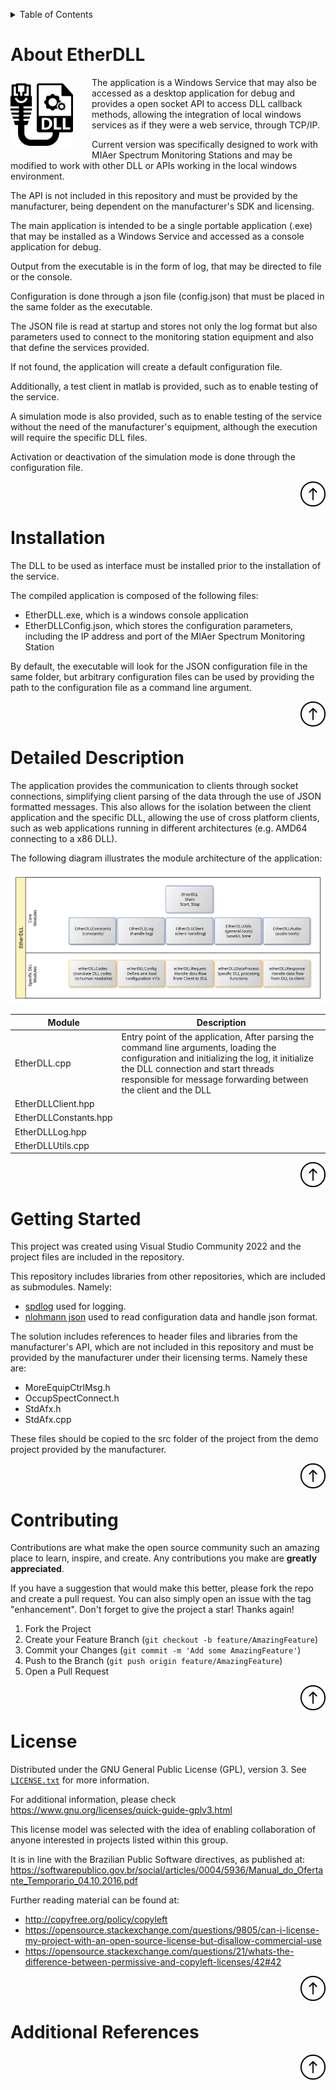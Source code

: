 <!-- Improved compatibility of back to top link: See: https://github.com/othneildrew/Best-README-Template/pull/73 -->
<a name="indexerd-md-top"></a>

<!-- PROJECT SHIELDS -->
<!--
*** based on https://github.com/othneildrew/Best-README-Template
*** Reference links are enclosed in brackets [ ] instead of parentheses ( ).
*** See the bottom of this document for the declaration of the reference variables
*** for contributors-url, forks-url, etc. This is an optional, concise syntax you may use.
*** https://www.markdownguide.org/basic-syntax/#reference-style-links
-->
<!-- TABLE OF CONTENTS -->
<details>
  <summary>Table of Contents</summary>
  <ol>
    <li><a href="#about-etherdll">About EtherDLL</a></li>
    <li><a href="#installation">Instalation</a></li>
    <li><a href="#detailed-description">Detailed Description</a></li>
    <li><a href="#getting-started">Getting Started</a></li>
    <li><a href="#contributing">Contributing</a></li>
    <li><a href="#license">License</a></li>
    <li><a href="#additional-references">Additional References</a></li>
  </ol>
</details>

<!-- ABOUT THE PROJECT -->
# About EtherDLL

<div >
<img style="margin-top: 10px; margin-right: 30px; margin-bottom: 10px;" align="left" width="100" height="100" src=".\doc\images\EtherDLL_Icon.svg">  </div>

The application is a Windows Service that may also be accessed as a desktop application for debug and provides a open socket API to access DLL callback methods, allowing the integration of local windows services as if they were a web service, through TCP/IP.

Current version was specifically designed to work with MIAer Spectrum Monitoring Stations and may be modified to work with other DLL or APIs working in the local windows environment.

The API is not included in this repository and must be provided by the manufacturer, being dependent on the manufacturer's SDK and licensing.

The main application is intended to be a single portable application (.exe) that may be installed as a Windows Service and accessed as a console application for debug.

Output from the executable is in the form of log, that may be directed to file or the console.

Configuration is done through a json file (config.json) that must be placed in the same folder as the executable.

The JSON file is read at startup and stores not only the log format but also parameters used to connect to the monitoring station equipment and also that define the services provided.

If not found, the application will create a default configuration file.

Additionally, a test client in matlab is provided, such as to enable testing of the service.

A simulation mode is also provided, such as to enable testing of the service without the need of the manufacturer's equipment, although the execution will require the specific DLL files.

Activation or deactivation of the simulation mode is done through the configuration file.

<div>
    <a href="#about-etherdll">
        <img align="right" width="40" height="40" src="./doc/images/up-arrow.svg" title="Back to the top of this page">
    </a>
    <br><br>
</div>

<!-- Installation -->
# Installation

The DLL to be used as interface must be installed prior to the installation of the service.

The compiled application is composed of the following files:

 - EtherDLL.exe, which is a windows console application
 - EtherDLLConfig.json, which stores the configuration parameters, including the IP address and port of the MIAer Spectrum Monitoring Station

By default, the executable will look for the JSON configuration file in the same folder, but arbitrary configuration files can be used by providing the path to the configuration file as a command line argument.

<div>
    <a href="#about-etherdll">
        <img align="right" width="40" height="40" src="./doc/images/up-arrow.svg" title="Back to the top of this page">
    </a>
    <br><br>
</div>

<!-- Detailed Description -->
# Detailed Description

The application provides the communication to clients through socket connections, simplifying client parsing of the data through the use of JSON formatted messages. This also allows for the isolation between the client application and the specific DLL, allowing the use of cross platform clients, such as web applications running in different architectures (e.g. AMD64 connecting to a x86 DLL).

The following diagram illustrates the module architecture of the application:

![EtherDLL Modules](.\doc\images\modules.svg)

| Module       | Description                                                  |
|--------------|--------------------------------------------------------------|
| EtherDLL.cpp | Entry point of the application, After parsing the command line arguments, loading the configuration and initializing the log, it initialize the DLL connection and start threads responsible for message forwarding between the client and the DLL |
| EtherDLLClient.hpp |  |
| EtherDLLConstants.hpp |  |
| EtherDLLLog.hpp |  |
| EtherDLLUtils.cpp |  |

<div>
    <a href="#about-etherdll">
        <img align="right" width="40" height="40" src="./doc/images/up-arrow.svg" title="Back to the top of this page">
    </a>
    <br><br>
</div>

<!-- GETTING STARTED -->
# Getting Started

This project was created using Visual Studio Community 2022 and the project files are included in the repository.

This repository includes libraries from other repositories, which are included as submodules. Namely:

- [spdlog](https://github.com/gabime/spdlog) used for logging.
- [nlohmann json](https://github.com/nlohmann/json) used to read configuration data and handle json format.

The solution includes references to header files and libraries from the manufacturer's API, which are not included in this repository and must be provided by the manufacturer under their licensing terms. Namely these are:
- MoreEquipCtrlMsg.h
- OccupSpectConnect.h
- StdAfx.h
- StdAfx.cpp

These files should be copied to the src folder of the project from the demo project provided by the manufacturer.

<div>
    <a href="#about-etherdll">
        <img align="right" width="40" height="40" src="./doc/images/up-arrow.svg" title="Back to the top of this page">
    </a>
    <br><br>
</div>

<!-- CONTRIBUTING -->
# Contributing

Contributions are what make the open source community such an amazing place to learn, inspire, and create. Any contributions you make are **greatly appreciated**.

If you have a suggestion that would make this better, please fork the repo and create a pull request. You can also simply open an issue with the tag "enhancement".
Don't forget to give the project a star! Thanks again!

1. Fork the Project
2. Create your Feature Branch (`git checkout -b feature/AmazingFeature`)
3. Commit your Changes (`git commit -m 'Add some AmazingFeature'`)
4. Push to the Branch (`git push origin feature/AmazingFeature`)
5. Open a Pull Request

<div>
    <a href="#about-etherdll">
        <img align="right" width="40" height="40" src="./doc/images/up-arrow.svg" title="Back to the top of this page">
    </a>
    <br><br>
</div>

<!-- LICENSE -->
# License

Distributed under the GNU General Public License (GPL), version 3. See [`LICENSE.txt`](.\LICENSE) for more information.

For additional information, please check <https://www.gnu.org/licenses/quick-guide-gplv3.html>

This license model was selected with the idea of enabling collaboration of anyone interested in projects listed within this group.

It is in line with the Brazilian Public Software directives, as published at: <https://softwarepublico.gov.br/social/articles/0004/5936/Manual_do_Ofertante_Temporario_04.10.2016.pdf>

Further reading material can be found at:
- <http://copyfree.org/policy/copyleft>
- <https://opensource.stackexchange.com/questions/9805/can-i-license-my-project-with-an-open-source-license-but-disallow-commercial-use>
- <https://opensource.stackexchange.com/questions/21/whats-the-difference-between-permissive-and-copyleft-licenses/42#42>

<div>
    <a href="#about-etherdll">
        <img align="right" width="40" height="40" src="./doc/images/up-arrow.svg" title="Back to the top of this page">
    </a>
    <br><br>
</div>

# Additional References

<div>
    <a href="#about-etherdll">
        <img align="right" width="40" height="40" src="./doc/images/up-arrow.svg" title="Back to the top of this page">
    </a>
    <br><br>
</div>
